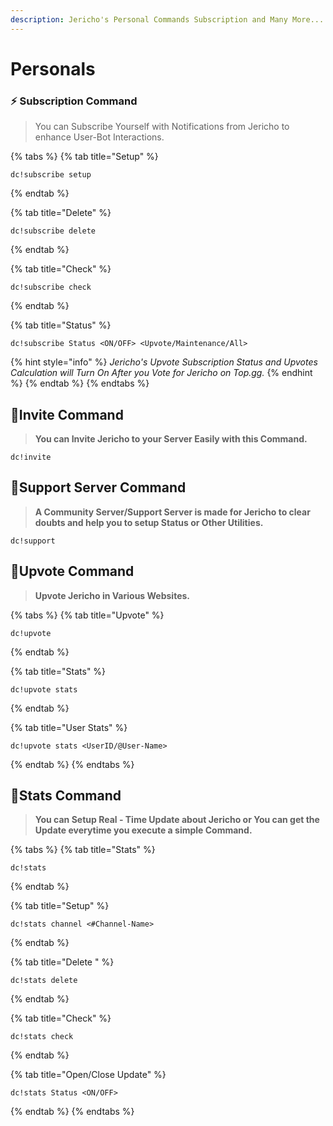 ```yaml
---
description: Jericho's Personal Commands Subscription and Many More...
---
```


# Personals

### ⚡ Subscription Command

> You can Subscribe Yourself with Notifications from Jericho to enhance User-Bot Interactions.

{% tabs %}
{% tab title="Setup" %}
```text
dc!subscribe setup
```
{% endtab %}

{% tab title="Delete" %}
```text
dc!subscribe delete
```
{% endtab %}

{% tab title="Check" %}
```text
dc!subscribe check
```
{% endtab %}

{% tab title="Status" %}
```text
dc!subscribe Status <ON/OFF> <Upvote/Maintenance/All>
```

{% hint style="info" %}
 _Jericho's Upvote Subscription Status and Upvotes Calculation will Turn On After you Vote for Jericho on Top.gg._
{% endhint %}
{% endtab %}
{% endtabs %}

## 💫Invite Command

> **You can Invite Jericho to your Server Easily with this Command.**

```text
dc!invite 
```

## 💨Support Server Command

> **A Community Server/Support Server is made for Jericho to clear doubts and help you to setup Status or Other Utilities.**

```text
dc!support
```

## 💖Upvote Command

> **Upvote Jericho in Various Websites.**

{% tabs %}
{% tab title="Upvote" %}
```text
dc!upvote
```
{% endtab %}

{% tab title="Stats" %}
```text
dc!upvote stats
```
{% endtab %}

{% tab title="User Stats" %}
```text
dc!upvote stats <UserID/@User-Name>
```
{% endtab %}
{% endtabs %}

## 💢Stats Command

> **You can Setup Real - Time Update about Jericho or You can get the Update everytime you execute a simple Command.**

{% tabs %}
{% tab title="Stats" %}
```text
dc!stats
```
{% endtab %}

{% tab title="Setup" %}
```text
dc!stats channel <#Channel-Name>
```
{% endtab %}

{% tab title="Delete " %}
```text
dc!stats delete
```
{% endtab %}

{% tab title="Check" %}
```text
dc!stats check
```
{% endtab %}

{% tab title="Open/Close Update" %}
```text
dc!stats Status <ON/OFF>
```
{% endtab %}
{% endtabs %}

